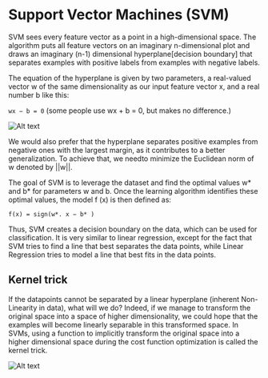 #  Support Vector Machines (SVM)
SVM sees every feature vector as a point in a high-dimensional space. The algorithm puts all feature vectors on an imaginary n-dimensional plot and draws an imaginary (n-1) dimensional  hyperplane[decision boundary] that separates examples with positive labels from examples with negative labels.

The equation of the hyperplane is given by two parameters, a real-valued vector w of the same dimensionality as our input feature vector x, and a real number b like this:

```wx − b = 0``` (some people use wx + b = 0, but makes no difference.)

![Alt text](image-7.png)

We would also prefer that the hyperplane separates positive examples from negative ones with the largest margin, as it contributes to a better generalization. To achieve that, we needto minimize the Euclidean norm of w denoted by ||w||.

The goal of  SVM is to leverage the dataset and find the optimal values w* and b* for parameters w and b. Once the learning algorithm identifies these optimal values, the model f (x) is then defined as:

```f(x) = sign(w*. x − b* )```

Thus, SVM creates a decision boundary on the data, which can be used for classification. It is very similar to linear regression, except for the fact that SVM tries to find a line that best separates the data points, while Linear Regression tries to model a line that best fits in the data points.

## Kernel trick
If the datapoints cannot be separated by a linear hyperplane (inherent Non-Linearity in data), what will we do? Indeed, if we manage to transform the original space into a space of higher dimensionality, we could hope that the examples will become linearly separable in this transformed space. In SVMs, using a function to implicitly transform the original space into a higher dimensional space during the cost function optimization is called the kernel trick.

![Alt text](image-6.png)